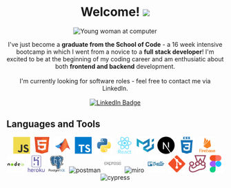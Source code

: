 <h1 align="center"> Welcome! 
<img src="https://media.giphy.com/media/hvRJCLFzcasrR4ia7z/giphy.gif" width="30px"/>
</h1>

<div align="center">
  <img src="https://user-images.githubusercontent.com/103673974/187241229-399c7f4a-7fbd-45e0-b096-f3c0e3735ca2.png" alt="Young woman at computer" width="300" height="300"/>
</div>

<div align="center" id="header">
<p>
I've just become a <b>graduate from the School of Code</b> - a 16 week intensive bootcamp in which I went from a novice to a <b>full stack developer</b>!
I'm excited to be at the beginning of my coding career and am enthusiatic about both <b>frontend and backend</b> development. 
<br></br>
I'm currently looking for software roles - feel free to contact me via LinkedIn.
</p>

<a href="https://www.linkedin.com/in/shivana-p-749a11220/">
    <img align="center" src="https://img.shields.io/badge/LinkedIn-blue?style=for-the-badge&logo=linkedin&logoColor=white" alt="LinkedIn Badge"/>
</a>
</div>



  
  
<h2>Languages and Tools</h2>
<div align="center">
 <!--Core-->
  <img src="https://github.com/devicons/devicon/blob/master/icons/javascript/javascript-original.svg" title="JavaScript" alt="JavaScript" width="40"  height="40"/>&nbsp;
  <img src="https://github.com/devicons/devicon/blob/master/icons/html5/html5-original.svg" title="HTML5" alt="HTML" width="40" height="40"/>&nbsp;
  <img src="https://github.com/devicons/devicon/blob/master/icons/matlab/matlab-original.svg" title="MATLAB" alt="MATLAB" width="40" height="40"/>&nbsp;
  <img src="https://github.com/devicons/devicon/blob/master/icons/typescript/typescript-original.svg" title="TypeScript" alt="TypeScript" width="40" height="40"/>&nbsp;
  <img src="https://github.com/devicons/devicon/blob/master/icons/python/python-original.svg" title="Python" alt="Python" width="40" height="40"/>&nbsp;
 <!--Frontend-->
  <img src="https://github.com/devicons/devicon/blob/master/icons/react/react-original-wordmark.svg" title="React" alt="React" width="40" height="40"/>&nbsp;
  <img src="https://github.com/devicons/devicon/blob/master/icons/materialui/materialui-original.svg" title="Material UI" alt="Material UI" width="40" height="40"/>&nbsp;
  <img src="https://github.com/devicons/devicon/blob/master/icons/nextjs/nextjs-original.svg" title="NextJS" alt="NextJS" width="40" height="40"/>&nbsp;
    <img src="https://github.com/devicons/devicon/blob/master/icons/css3/css3-plain-wordmark.svg"  title="CSS3" alt="CSS" width="40" height="40"/>&nbsp;
 <!--Backend-->
  <img src="https://github.com/devicons/devicon/blob/master/icons/firebase/firebase-plain-wordmark.svg" title="Firebase" alt="Firebase" width="40" height="40"/>&nbsp;
   <img src="https://github.com/devicons/devicon/blob/master/icons/nodejs/nodejs-original-wordmark.svg" title="NodeJS" alt="NodeJS" width="40" height="40"/>&nbsp;
   <img src="https://github.com/devicons/devicon/blob/master/icons/heroku/heroku-original-wordmark.svg" title="Heroku" alt="Heroku" width="40" height="40"/>&nbsp;
   <img src="https://github.com/devicons/devicon/blob/master/icons/postgresql/postgresql-original-wordmark.svg" title="postgresql" alt="postgresql" width="40" height="40"/>&nbsp;
   <img src="https://user-images.githubusercontent.com/103673974/187541399-c202b91a-a8a2-49ff-8aba-66e505932cc2.png" title="postman" alt="postman" width="40" height="40"/>&nbsp;
  <img src="https://github.com/devicons/devicon/blob/master/icons/express/express-original-wordmark.svg" title="express" alt="express" width="40" height="40"/>&nbsp;
 <!--Design, organisation and other-->
<img src="https://github.com/devicons/devicon/blob/master/icons/figma/figma-original.svg" title="figma" alt="figma" width="40" height="40" style="float:right"/>
<img src="https://user-images.githubusercontent.com/103673974/187541989-9c264104-b446-4c10-b032-56f3da2813fc.png" title="miro" alt="miro" width="40" height="40"/>&nbsp;
<img src="https://github.com/devicons/devicon/blob/master/icons/trello/trello-plain-wordmark.svg" title="trello" alt="trello" width="40" height="40"/>&nbsp;
<img src="https://github.com/devicons/devicon/blob/master/icons/git/git-original.svg" title="git" alt="git" width="40" height="40"/>&nbsp;
 <!--Testing-->
  <img src="https://github.com/devicons/devicon/blob/master/icons/jest/jest-plain.svg" title="jest" alt="jest" width="40" height="40"/>
  <img src="https://user-images.githubusercontent.com/103673974/187541814-29267769-53f5-4b1e-992c-81e5ad831b55.png" title="cypress" alt="cypress" width="40" height="40"/>
</h3>
  
 </div>

